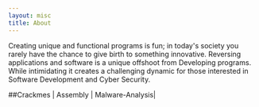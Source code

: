 ```yaml
---
layout: misc
title: About
---
```


Creating unique and functional programs is fun; in today's society you rarely have the chance to give birth to something innovative.  Reversing applications and software is a unique offshoot from Developing programs.  While intimidating it creates a challenging dynamic for those interested in Software Development and Cyber Security.

##Crackmes | Assembly |  Malware-Analysis|
